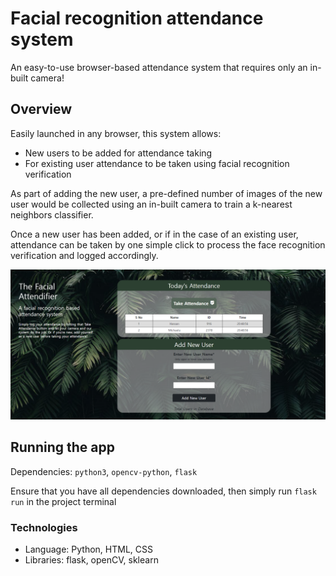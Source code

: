 # Facial recognition attendance system
An easy-to-use browser-based attendance system that requires only an in-built camera!

## Overview
Easily launched in any browser, this system allows:
- New users to be added for attendance taking
- For existing user attendance to be taken using facial recognition verification

As part of adding the new user, a pre-defined number of images of the new user would be collected using an in-built camera to train a k-nearest neighbors classifier.

Once a new user has been added, or if in the case of an existing user, attendance can be taken by one simple click to process the face recognition verification and logged accordingly.

![image](app.png)

## Running the app
Dependencies: `python3`, `opencv-python`, `flask`

Ensure that you have all dependencies downloaded, then simply run `flask run` in the project terminal

### Technologies
- Language: Python, HTML, CSS
- Libraries: flask, openCV, sklearn
